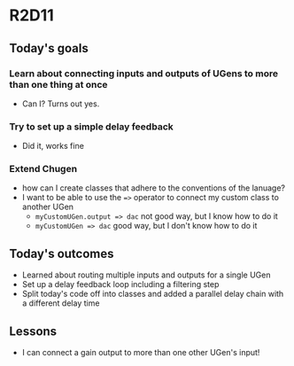 # R2D11

## Today's goals

### Learn about connecting inputs and outputs of UGens to more than one thing at once
- Can I? Turns out yes.

### Try to set up a simple delay feedback 
- Did it, works fine

### Extend Chugen
- how can I create classes that adhere to the conventions of the lanuage?
- I want to be able to use the `=>` operator to connect my custom class to another UGen
  - `myCustomUGen.output => dac` not good way, but I know how to do it
  - `myCustomUGen => dac` good way, but I don't know how to do it

## Today's outcomes
- Learned about routing multiple inputs and outputs for a single UGen
- Set up a delay feedback loop including a filtering step
- Split today's code off into classes and added a parallel delay chain with a different delay time

## Lessons
- I can connect a gain output to more than one other UGen's input!

